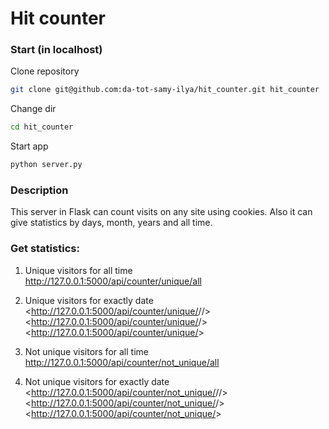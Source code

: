 # Hit counter

### Start (in localhost)

Clone repository

```bash
git clone git@github.com:da-tot-samy-ilya/hit_counter.git hit_counter
```

Change dir

```bash
cd hit_counter
```

Start app

```bash
python server.py
```
### Description

This server in Flask can count visits on any site using cookies. Also it can give statistics by days, month, years and all time.

### Get statistics:
1. Unique visitors for all time<br>
<http://127.0.0.1:5000/api/counter/unique/all>

2. Unique visitors for exactly date<br>
<http://127.0.0.1:5000/api/counter/unique/<year>/<month>/<day>>
<http://127.0.0.1:5000/api/counter/unique/<year>/<month>>
<http://127.0.0.1:5000/api/counter/unique/<year>>
3. Not unique visitors for all time<br>
<http://127.0.0.1:5000/api/counter/not_unique/all>
4. Not unique visitors for exactly date<br>
<http://127.0.0.1:5000/api/counter/not_unique/<year>/<month>/<day>>
<http://127.0.0.1:5000/api/counter/not_unique/<year>/<month>>
<http://127.0.0.1:5000/api/counter/not_unique/<year>>